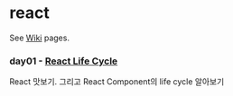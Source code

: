 # react

See [Wiki](https://github.com/studye/react/wiki) pages.

### day01 - [React Life Cycle](https://github.com/studye/react/wiki/React-Life-Cycle) 
React 맛보기. 그리고 React Component의 life cycle 알아보기
